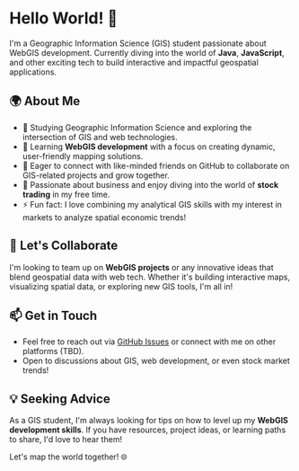 
# Hello World! 👋

I'm a Geographic Information Science (GIS) student passionate about WebGIS development. Currently diving into the world of **Java**, **JavaScript**, and other exciting tech to build interactive and impactful geospatial applications.

## 🌍 About Me
- 🔭 Studying Geographic Information Science and exploring the intersection of GIS and web technologies.
- 🌱 Learning **WebGIS development** with a focus on creating dynamic, user-friendly mapping solutions.
- 👯 Eager to connect with like-minded friends on GitHub to collaborate on GIS-related projects and grow together.
- 💼 Passionate about business and enjoy diving into the world of **stock trading** in my free time.
- ⚡ Fun fact: I love combining my analytical GIS skills with my interest in markets to analyze spatial economic trends!

## 🤝 Let's Collaborate
I'm looking to team up on **WebGIS projects** or any innovative ideas that blend geospatial data with web tech. Whether it's building interactive maps, visualizing spatial data, or exploring new GIS tools, I'm all in!

## 📫 Get in Touch
- Feel free to reach out via [GitHub Issues](https://github.com/han949) or connect with me on other platforms (TBD).
- Open to discussions about GIS, web development, or even stock market trends!

## 💡 Seeking Advice
As a GIS student, I'm always looking for tips on how to level up my **WebGIS development skills**. If you have resources, project ideas, or learning paths to share, I'd love to hear them!

Let's map the world together! 🌐
